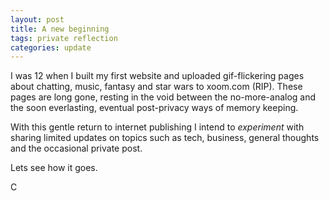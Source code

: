 ```yaml
---
layout: post
title: A new beginning
tags: private reflection
categories: update
---
```


I was 12 when I built my first website and uploaded gif-flickering pages about chatting, music, fantasy and star wars to xoom.com (RIP).
These pages are long gone, resting in the void between the no-more-analog and the soon everlasting, eventual post-privacy ways of memory keeping.

With this gentle return to internet publishing I intend to _experiment_ with sharing limited updates on topics such as tech, business, general thoughts and the occasional private post.

Lets see how it goes.

C